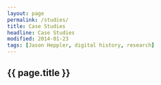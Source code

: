 ```yaml
---
layout: page
permalink: /studies/
title: Case Studies
headline: Case Studies
modified: 2014-01-23
tags: [Jason Heppler, digital history, research]
---
```


## {{ page.title }}
